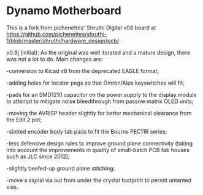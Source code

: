 # Dynamo Motherboard

This is a fork from pichenettes' Shruthi Digital v08 board at https://github.com/pichenettes/shruthi-1/blob/master/shruthi/hardware_design/pcb/

v0.9j (initial): As the original was well iterated and a mature design, there was not a lot to do. Main changes are: 

-conversion to Kicad v8 from the deprecated EAGLE format;

-adding holes for locator pegs so that Omron/Alps keyswitches will fit;

-pads for an SMD1210 capacitor on the power supply to the display module to attempt to mitigate noise bleedthrough from passive matrix OLED units; 

-moving the AVRISP header slightly for better mechanical clearance from the Edit 2 pot; 

-slotted encoder body tab pads to fit the Bourns PEC11R series;

-less defensive design rules to improve ground plane connectivity (taking into account the improvements in quality of small-batch PCB fab houses such as JLC since 2012);

-slightly beefed-up ground plane stitching;

-move a signal via out from under the crystal footprint to permit untented vias.
